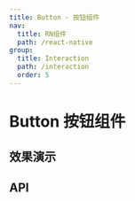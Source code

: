 ```yaml
---
title: Button - 按钮组件
nav:
  title: RN组件
  path: /react-native
group:
  title: Interaction
  path: /interaction
  order: 5
---
```


# Button 按钮组件

## 效果演示

## API
